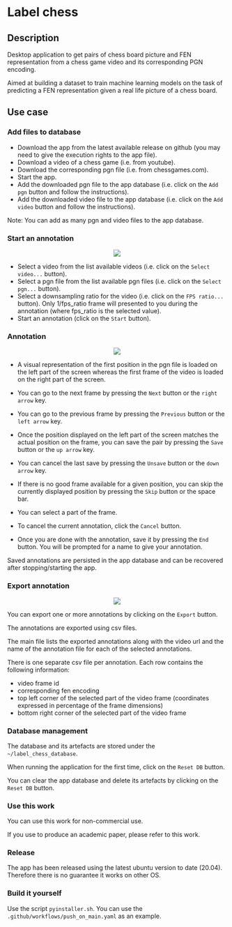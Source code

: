 # Label chess

## Description

Desktop application to get pairs of chess board picture and FEN representation from a chess game video and its corresponding PGN encoding.

Aimed at building a dataset to train machine learning models on the task of predicting a FEN representation given a real life picture of a chess board.

## Use case


### Add files to database



* Download the app from the latest available release on github (you may need to give the execution rights to the app file).
* Download a video of a chess game (i.e. from youtube).
* Download the corresponding pgn file (i.e. from chessgames.com).
* Start the app.
* Add the downloaded pgn file to the app database (i.e. click on the ``Add pgn`` button and follow the instructions).
* Add the downloaded video file to the app database (i.e. click on the ``Add video`` button and follow the instructions).

Note: You can add as many pgn and video files to the app database.

### Start an annotation

<div align='center'>
<img src="demo1.gif"></img>
</div>

* Select a video from the list available videos (i.e. click on the ``Select video...`` button).
* Select a pgn file from the list available pgn files (i.e. click on the ``Select pgn...`` button).
* Select a downsampling ratio for the video (i.e. click on the ``FPS ratio...`` button). Only 1/fps_ratio frame will presented to you during the annotation (where fps_ratio is the selected value).
*  Start an annotation (click on the ``Start`` button).


### Annotation

<div align='center'>
<img src="demo2.gif"></img>
</div>

* A visual representation of the first position in the pgn file is loaded on the left part of the screen whereas the first frame of the video is loaded on the right part of the screen.

* You can go to the next frame by pressing the ``Next`` button or the ``right arrow`` key.
* You can go to the previous frame by pressing the ``Previous`` button or the ``left arrow`` key.
* Once the position displayed on the left part of the screen matches the actual position on the frame, you can save the pair by pressing the ``Save`` button or the ``up arrow`` key.
* You can cancel the last save by pressing the ``Unsave`` button or the ``down arrow`` key.
* If there is no good frame available for a given position, you can skip the currently displayed position by pressing the ``Skip`` button or the space bar.
* You can select a part of the frame.
* To cancel the current annotation, click the ``Cancel`` button.
* Once you are done with the annotation, save it by pressing the ``End`` button. You will be prompted for a name to give your annotation.

Saved annotations are persisted in the app database and can be recovered after stopping/starting the app.

### Export annotation

<div align='center'>
<img src="demo3.gif"></img>
</div>

You can export one or more annotations by clicking on the ``Export`` button.

The annotations are exported using csv files.

The main file lists the exported annotations along with the video url and the name of the annotation file for each of the selected annotations.

There is one separate csv file per annotation. Each row contains the following information:

* video frame id
* corresponding fen encoding
* top left corner of the selected part of the video frame (coordinates expressed in percentage of the frame dimensions)
* bottom right corner of the selected part of the video frame


### Database management

The database and its artefacts are stored under the ``~/label_chess_database``.

When running the application for the first time, click on the ``Reset DB`` button.

You can clear the app database and delete its artefacts by clicking on the ``Reset DB`` button.



### Use this work

You can use this work for non-commercial use.

If you use to produce an academic paper, please refer to this work.


### Release

The app has been released using the latest ubuntu version to date (20.04). Therefore there is no guarantee it works on other OS.

### Build it yourself

Use the script ``pyinstaller.sh``. You can use the ``.github/workflows/push_on_main.yaml`` as an example.